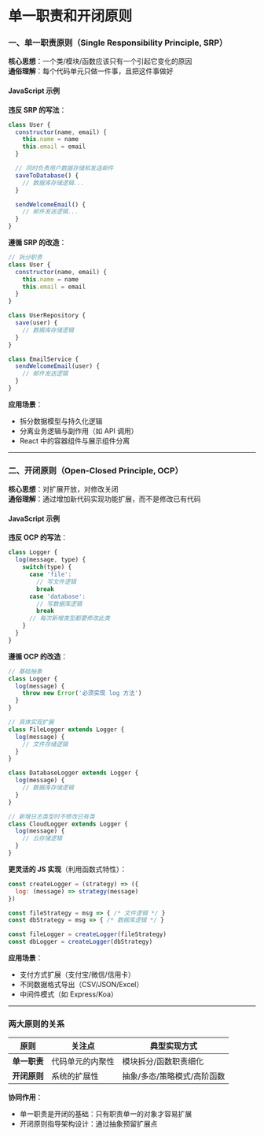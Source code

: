 # 单一职责和开闭原则
### 一、单一职责原则（Single Responsibility Principle, SRP）
**核心思想**：一个类/模块/函数应该只有一个引起它变化的原因  
**通俗理解**：每个代码单元只做一件事，且把这件事做好

#### JavaScript 示例
**违反 SRP 的写法**：  
```javascript
class User {
  constructor(name, email) {
    this.name = name
    this.email = email
  }

  // 同时负责用户数据存储和发送邮件
  saveToDatabase() {
    // 数据库存储逻辑...
  }

  sendWelcomeEmail() {
    // 邮件发送逻辑...
  }
}
```

**遵循 SRP 的改造**：  
```javascript
// 拆分职责
class User {
  constructor(name, email) {
    this.name = name
    this.email = email
  }
}

class UserRepository {
  save(user) {
    // 数据库存储逻辑
  }
}

class EmailService {
  sendWelcomeEmail(user) {
    // 邮件发送逻辑
  }
}
```

**应用场景**：  
- 拆分数据模型与持久化逻辑  
- 分离业务逻辑与副作用（如 API 调用）
- React 中的容器组件与展示组件分离

---

### 二、开闭原则（Open-Closed Principle, OCP）
**核心思想**：对扩展开放，对修改关闭  
**通俗理解**：通过增加新代码实现功能扩展，而不是修改已有代码

#### JavaScript 示例
**违反 OCP 的写法**：  
```javascript
class Logger {
  log(message, type) {
    switch(type) {
      case 'file':
        // 写文件逻辑
        break
      case 'database':
        // 写数据库逻辑
        break
      // 每次新增类型都要修改此类
    }
  }
}
```

**遵循 OCP 的改造**：  
```javascript
// 基础抽象
class Logger {
  log(message) {
    throw new Error('必须实现 log 方法')
  }
}

// 具体实现扩展
class FileLogger extends Logger {
  log(message) {
    // 文件存储逻辑
  }
}

class DatabaseLogger extends Logger {
  log(message) {
    // 数据库存储逻辑
  }
}

// 新增日志类型时不修改已有类
class CloudLogger extends Logger {
  log(message) {
    // 云存储逻辑
  }
}
```

**更灵活的 JS 实现**（利用函数式特性）：  
```javascript
const createLogger = (strategy) => ({
  log: (message) => strategy(message)
})

const fileStrategy = msg => { /* 文件逻辑 */ }
const dbStrategy = msg => { /* 数据库逻辑 */ }

const fileLogger = createLogger(fileStrategy)
const dbLogger = createLogger(dbStrategy)
```

**应用场景**：  
- 支付方式扩展（支付宝/微信/信用卡）  
- 不同数据格式导出（CSV/JSON/Excel）  
- 中间件模式（如 Express/Koa）

---

### 两大原则的关系
| 原则              | 关注点             | 典型实现方式                 |
|-------------------|-------------------|----------------------------|
| **单一职责**       | 代码单元的内聚性   | 模块拆分/函数职责细化        |
| **开闭原则**       | 系统的扩展性       | 抽象/多态/策略模式/高阶函数 |

**协同作用**：  
- 单一职责是开闭的基础：只有职责单一的对象才容易扩展  
- 开闭原则指导架构设计：通过抽象预留扩展点
